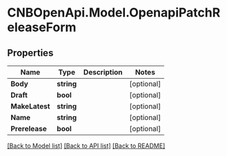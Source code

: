 # CNBOpenApi.Model.OpenapiPatchReleaseForm

## Properties

Name | Type | Description | Notes
------------ | ------------- | ------------- | -------------
**Body** | **string** |  | [optional] 
**Draft** | **bool** |  | [optional] 
**MakeLatest** | **string** |  | [optional] 
**Name** | **string** |  | [optional] 
**Prerelease** | **bool** |  | [optional] 

[[Back to Model list]](../../README.md#documentation-for-models) [[Back to API list]](../../README.md#documentation-for-api-endpoints) [[Back to README]](../../README.md)

